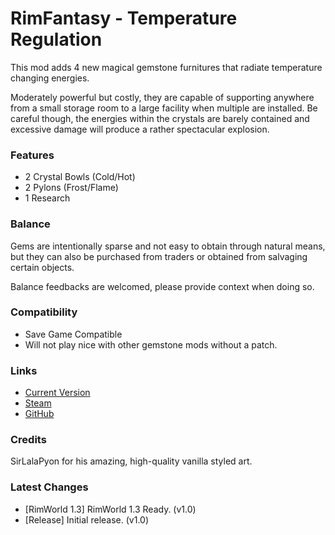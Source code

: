 # RimFantasy - Temperature Regulation

This mod adds 4 new magical gemstone furnitures that radiate temperature changing energies.

Moderately powerful but costly, they are capable of supporting anywhere from a small storage room to a large facility when multiple are installed. Be careful though, the energies within the crystals are barely contained and excessive damage will produce a rather spectacular explosion.

### Features

- 2 Crystal Bowls (Cold/Hot)
- 2 Pylons (Frost/Flame)
- 1 Research

### Balance

Gems are intentionally sparse and not easy to obtain through natural means, but they can also be purchased from traders or obtained from salvaging certain objects.

Balance feedbacks are welcomed, please provide context when doing so.

### Compatibility

- Save Game Compatible
- Will not play nice with other gemstone mods without a patch.

### Links

- [Current Version](https://github.com/Sierra0001/RimFantasy---Temperature-Pylons/releases/tag/v1.0)
- [Steam](https://steamcommunity.com/sharedfiles/filedetails/?id=1234567890)
- [GitHub](https://github.com/Sierra0001/RimFantasy---Temperature-Pylons)

### Credits

SirLalaPyon for his amazing, high-quality vanilla styled art.

### Latest Changes

- [RimWorld 1.3] RimWorld 1.3 Ready. (v1.0)
- [Release] Initial release. (v1.0)